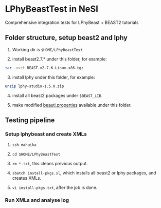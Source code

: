 # LPhyBeastTest in NeSI

Comprehensive integration tests for LPhyBeast + BEAST2 tutorials

## Folder structure, setup beast2 and lphy

1. Working dir is `$HOME/LPhyBeastTest`

2. install beast2.7.* under this folder, for example:

```bash
tar -xvzf BEAST.v2.7.6.Linux.x86.tgz
```

3. install lphy under this folder, for example:

```bash
unzip lphy-studio-1.5.0.zip
```

4. install all beast2 packages under `$BEAST_LIB`.

5. make modified [beauti.properties](./beauti.properties) available under this folder.


## Testing pipeline

### Setup lphybeast and create XMLs

1. `ssh mahuika`

2. `cd $HOME/LPhyBeastTest`

3. `rm *.txt`, this cleans previous output.

4. `sbatch install-pkgs.sl`, which installs all beast2 or lphy packages, and creates XMLs.

5. `vi install-pkgs.txt`, after the job is done.

### Run XMLs and analyse log




